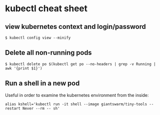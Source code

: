 # kubectl cheat sheet

## view kubernetes context and login/password

`$ kubectl config view --minify`

## Delete all non-running pods

`$ kubectl delete po $(kubectl get po --no-headers | grep -v Running | awk '{print $1}')`

## Run a shell in a new pod 

Useful in order to examine the kubernetes environment from the inside:

`alias kshell='kubectl run -it shell --image giantswarm/tiny-tools --restart Never --rm -- sh'`
